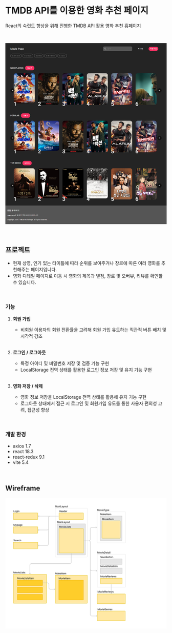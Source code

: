 # TMDB API를 이용한 영화 추천 페이지

React의 숙련도 향상을 위해 진행한 TMDB API 활용 영화 추천 홈페이지

<br/>

![Main Image](./public/main.png)

<br/>

## 프로젝트

- 현재 상영, 인기 있는 타이틀에 따라 순위를 보여주거나 장르에 따른 여러 영화를 추천해주는 페이지입니다.
- 영화 디테일 페이지로 이동 시 영화의 제목과 별점, 장르 및 오버뷰, 리뷰를 확인할 수 있습니다.

<br/>

### 기능

1. **회원 가입**
   * 비회원 이용자의 회원 전환률을 고려해 회원 가입 유도하는 직관적 버튼 배치 및 시각적 강조

   <br />

2. **로그인 / 로그아웃**
   * 특정 아이디 및 비밀번호 저장 및 검증 기능 구현
   * LocalStorage 전역 상태를 활용한 로그인 정보 저장 및 유지 기능 구현

   <br />

3. **영화 저장 / 삭제**
   * 영화 정보 저장을 LocalStorage 전역 상태를 활용해 유지 기능 구현
   * 로그아웃 상태에서 접근 시 로그인 및 회원가입 유도를 통한 사용자 편의성 고려, 접근성 향상

<br/>

### 개발 환경

- axios 1.7
- react 18.3
- react-redux 9.1
- vite 5.4

<br/>

## Wireframe

![wireframe](./public/movie_frame.jpg)
